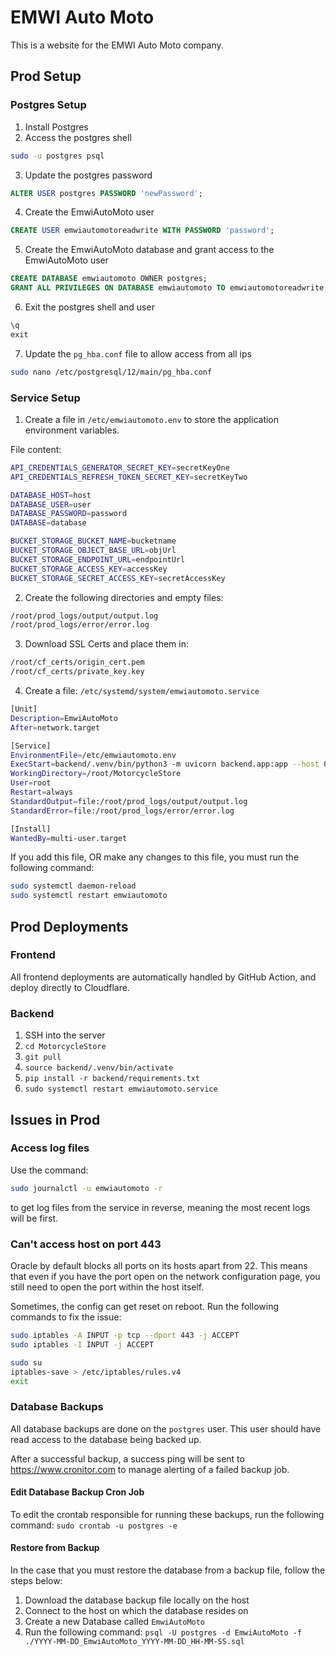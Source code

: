 # EMWI Auto Moto

This is a website for the EMWI Auto Moto company. 

## Prod Setup

### Postgres Setup
1. Install Postgres
2. Access the postgres shell
```bash
sudo -u postgres psql
```
3. Update the postgres password
```sql
ALTER USER postgres PASSWORD 'newPassword';
```

4. Create the EmwiAutoMoto user
```sql
CREATE USER emwiautomotoreadwrite WITH PASSWORD 'password';
```

5. Create the EmwiAutoMoto database and grant access to the EmwiAutoMoto user
```sql
CREATE DATABASE emwiautomoto OWNER postgres;
GRANT ALL PRIVILEGES ON DATABASE emwiautomoto TO emwiautomotoreadwrite;
```

6. Exit the postgres shell and user
```sql
\q
exit
```

7. Update the `pg_hba.conf` file to allow access from all ips
```bash
sudo nano /etc/postgresql/12/main/pg_hba.conf
```

### Service Setup
1. Create a file in `/etc/emwiautomoto.env` to store the application environment variables.

File content:
```bash
API_CREDENTIALS_GENERATOR_SECRET_KEY=secretKeyOne
API_CREDENTIALS_REFRESH_TOKEN_SECRET_KEY=secretKeyTwo

DATABASE_HOST=host
DATABASE_USER=user
DATABASE_PASSWORD=password
DATABASE=database

BUCKET_STORAGE_BUCKET_NAME=bucketname
BUCKET_STORAGE_OBJECT_BASE_URL=objUrl
BUCKET_STORAGE_ENDPOINT_URL=endpointUrl
BUCKET_STORAGE_ACCESS_KEY=accessKey
BUCKET_STORAGE_SECRET_ACCESS_KEY=secretAccessKey
```

2. Create the following directories and empty files:
```bash
/root/prod_logs/output/output.log
/root/prod_logs/error/error.log
```

3. Download SSL Certs and place them in:
```bash
/root/cf_certs/origin_cert.pem
/root/cf_certs/private_key.key
```

4. Create a file: `/etc/systemd/system/emwiautomoto.service`
```bash
[Unit]
Description=EmwiAutoMoto
After=network.target

[Service]
EnvironmentFile=/etc/emwiautomoto.env
ExecStart=backend/.venv/bin/python3 -m uvicorn backend.app:app --host 0.0.0.0 --port 443 --ssl-keyfile=/root/cf_certs/private_key.key --ssl-certfile=/root/cf_certs/origin_cert.pem
WorkingDirectory=/root/MotorcycleStore
User=root
Restart=always
StandardOutput=file:/root/prod_logs/output/output.log
StandardError=file:/root/prod_logs/error/error.log

[Install]
WantedBy=multi-user.target
```

If you add this file, OR make any changes to this file, you must run the following command:
```bash
sudo systemctl daemon-reload
sudo systemctl restart emwiautomoto
```

## Prod Deployments

### Frontend
All frontend deployments are automatically handled by GitHub Action, and deploy directly to Cloudflare.

### Backend

1. SSH into the server
2. `cd MotorcycleStore`
3. `git pull`
4. `source backend/.venv/bin/activate`
5. `pip install -r backend/requirements.txt`
6. `sudo systemctl restart emwiautomoto.service`

## Issues in Prod

### Access log files
Use the command:
```bash
sudo journalctl -u emwiautomoto -r
```
to get log files from the service in reverse, meaning the most recent logs will be first.

### Can't access host on port 443

Oracle by default blocks all ports on its hosts apart from 22. This means that even if you have the port open on the
network configuration page, you still need to open the port within the host itself. 

Sometimes, the config can get reset on reboot. Run the following commands to fix the issue:

```bash
sudo iptables -A INPUT -p tcp --dport 443 -j ACCEPT
sudo iptables -I INPUT -j ACCEPT

sudo su
iptables-save > /etc/iptables/rules.v4
exit
```

### Database Backups

All database backups are done on the `postgres` user. This user should have read access to the database being backed up.

After a successful backup, a success ping will be sent to https://www.cronitor.com to manage alerting of a failed
backup job.

#### Edit Database Backup Cron Job
To edit the crontab responsible for running these backups, run the following command: `sudo crontab -u postgres -e`

#### Restore from Backup
In the case that you must restore the database from a backup file, follow the steps below:

1. Download the database backup file locally on the host
2. Connect to the host on which the database resides on
3. Create a new Database called `EmwiAutoMoto`
4. Run the following command: `psql -U postgres -d EmwiAutoMoto -f ./YYYY-MM-DD_EmwiAutoMoto_YYYY-MM-DD_HH-MM-SS.sql`
